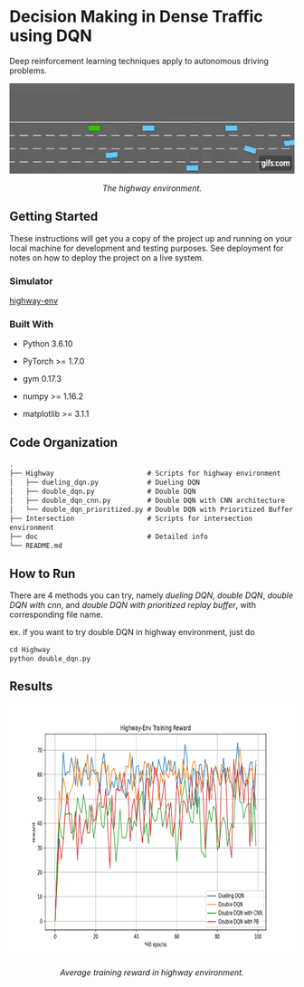 # Decision Making in Dense Traffic using DQN

Deep reinforcement learning techniques apply to autonomous driving problems.

<p align="center">
  <img width="640" height="160" src="https://github.com/arthur960304/dqn-dense-traffic/blob/main/doc/highway.gif"/>
</p>
<p align="center">
  <em>The highway environment.</em>
</p>

## Getting Started

These instructions will get you a copy of the project up and running on your local machine for development and testing purposes. See deployment for notes on how to deploy the project on a live system.

### Simulator

[highway-env](https://github.com/eleurent/highway-env)

### Built With

* Python 3.6.10

* PyTorch >= 1.7.0

* gym 0.17.3

* numpy >= 1.16.2

* matplotlib >= 3.1.1

## Code Organization

```
.
├── Highway                       # Scripts for highway environment
│   ├── dueling_dqn.py            # Dueling DQN
│   ├── double_dqn.py             # Double DQN
│   ├── double_dqn_cnn.py         # Double DQN with CNN architecture
│   └── double_dqn_prioritized.py # Double DQN with Prioritized Buffer
├── Intersection                  # Scripts for intersection environment
├── doc                           # Detailed info
└── README.md
```

## How to Run

There are 4 methods you can try, namely *dueling DQN*, *double DQN*, *double DQN with cnn*, and *double DQN with prioritized replay buffer*, with corresponding file name.

ex. if you want to try double DQN in highway environment, just do
```
cd Highway
python double_dqn.py
```

## Results

<p align="center">
  <img width="900" height="450" src="https://github.com/arthur960304/dqn-dense-traffic/blob/main/doc/highway.png"/>
</p>
<p align="center">
  <em>Average training reward in highway environment.</em>
</p>
